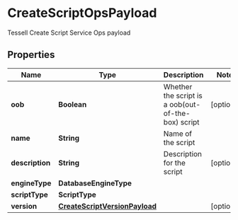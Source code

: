 

# CreateScriptOpsPayload

Tessell Create Script Service Ops payload

## Properties

Name | Type | Description | Notes
------------ | ------------- | ------------- | -------------
**oob** | **Boolean** | Whether the script is a oob(out-of-the-box) script |  [optional]
**name** | **String** | Name of the script | 
**description** | **String** | Description for the script |  [optional]
**engineType** | **DatabaseEngineType** |  | 
**scriptType** | **ScriptType** |  | 
**version** | [**CreateScriptVersionPayload**](CreateScriptVersionPayload.md) |  |  [optional]



